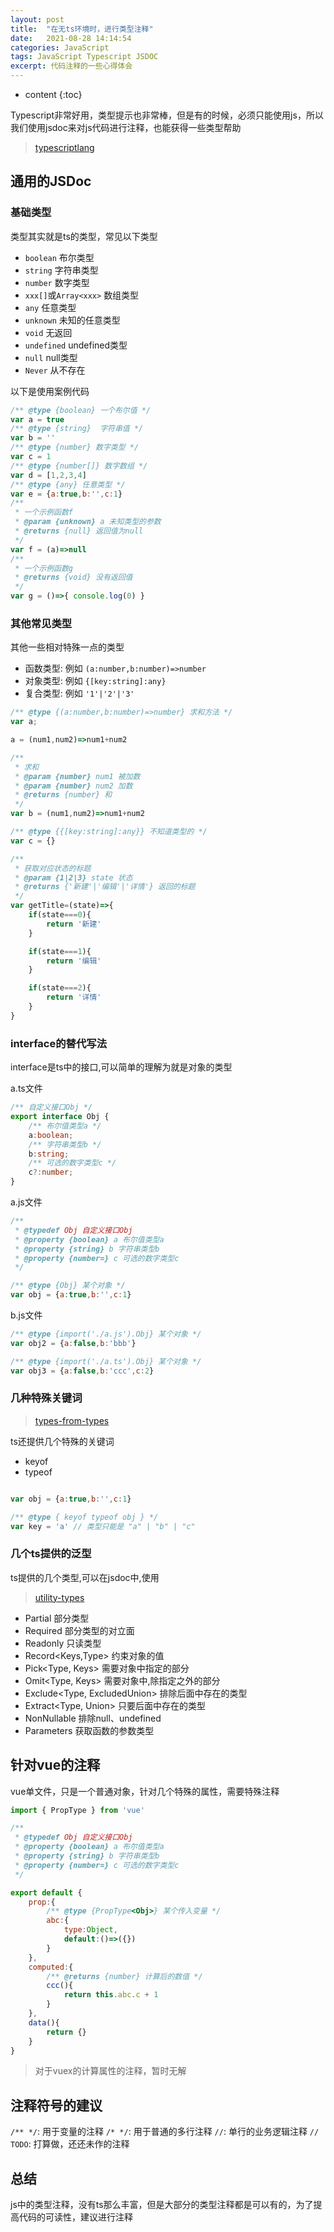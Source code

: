 ```yaml
---
layout: post
title:  "在无ts环境时，进行类型注释"
date:   2021-08-28 14:14:54
categories: JavaScript
tags: JavaScript Typescript JSDOC
excerpt: 代码注释的一些心得体会
---
```


* content
{:toc}

Typescript非常好用，类型提示也非常棒，但是有的时候，必须只能使用js，所以我们使用jsdoc来对js代码进行注释，也能获得一些类型帮助

> [typescriptlang](https://www.typescriptlang.org/docs/handbook/2/everyday-types.html)

## 通用的JSDoc

### 基础类型
类型其实就是ts的类型，常见以下类型

* `boolean` 布尔类型
* `string` 字符串类型
* `number` 数字类型
* `xxx[]`或`Array<xxx>` 数组类型
* `any` 任意类型
* `unknown` 未知的任意类型
* `void` 无返回
* `undefined` undefined类型
* `null` null类型
* `Never` 从不存在


以下是使用案例代码
```js
/** @type {boolean} 一个布尔值 */
var a = true
/** @type {string}  字符串值 */
var b = ''
/** @type {number} 数字类型 */
var c = 1
/** @type {number[]} 数字数组 */
var d = [1,2,3,4]
/** @type {any} 任意类型 */
var e = {a:true,b:'',c:1}
/** 
 * 一个示例函数f
 * @param {unknown} a 未知类型的参数
 * @returns {null} 返回值为null
 */
var f = (a)=>null
/** 
 * 一个示例函数g
 * @returns {void} 没有返回值
 */
var g = ()=>{ console.log(0) }
```

### 其他常见类型
其他一些相对特殊一点的类型

* 函数类型: 例如 `(a:number,b:number)=>number`
* 对象类型: 例如 `{[key:string]:any}`
* 复合类型: 例如 `'1'|'2'|'3'`

```js
/** @type {(a:number,b:number)=>number} 求和方法 */
var a;

a = (num1,num2)=>num1+num2

/** 
 * 求和
 * @param {number} num1 被加数
 * @param {number} num2 加数
 * @returns {number} 和 
 */
var b = (num1,num2)=>num1+num2

/** @type {{[key:string]:any}} 不知道类型的 */
var c = {}

/** 
 * 获取对应状态的标题 
 * @param {1|2|3} state 状态
 * @returns {'新建'|'编辑'|'详情'} 返回的标题
 */
var getTitle=(state)=>{
    if(state===0){
        return '新建'
    }

    if(state===1){
        return '编辑'
    }

    if(state===2){
        return '详情'
    }
}
```

### interface的替代写法
interface是ts中的接口,可以简单的理解为就是对象的类型

a.ts文件
```ts
/** 自定义接口Obj */
export interface Obj {
    /** 布尔值类型a */
    a:boolean;
    /** 字符串类型b */
    b:string;
    /** 可选的数字类型c */
    c?:number;
}
```

a.js文件
```js
/** 
 * @typedef Obj 自定义接口Obj
 * @property {boolean} a 布尔值类型a
 * @property {string} b 字符串类型b
 * @property {number=} c 可选的数字类型c
 */

/** @type {Obj} 某个对象 */
var obj = {a:true,b:'',c:1}
```

b.js文件
```js
/** @type {import('./a.js').Obj} 某个对象 */
var obj2 = {a:false,b:'bbb'}

/** @type {import('./a.ts').Obj} 某个对象 */
var obj3 = {a:false,b:'ccc',c:2}
```


### 几种特殊关键词
> [types-from-types](https://www.typescriptlang.org/docs/handbook/2/types-from-types.html)

ts还提供几个特殊的关键词

* keyof
* typeof

```js

var obj = {a:true,b:'',c:1}

/** @type { keyof typeof obj } */
var key = 'a' // 类型只能是 "a" | "b" | "c"

```

### 几个ts提供的泛型
ts提供的几个类型,可以在jsdoc中,使用
> [utility-types](https://www.typescriptlang.org/docs/handbook/utility-types.html)

* Partial<Type> 部分类型
* Required<Type> 部分类型的对立面
* Readonly<Type> 只读类型
* Record<Keys,Type> 约束对象的值
* Pick<Type, Keys> 需要对象中指定的部分
* Omit<Type, Keys> 需要对象中,除指定之外的部分
* Exclude<Type, ExcludedUnion> 排除后面中存在的类型
* Extract<Type, Union> 只要后面中存在的类型
* NonNullable<Type> 排除null、undefined
* Parameters<Type> 获取函数的参数类型

## 针对vue的注释
vue单文件，只是一个普通对象，针对几个特殊的属性，需要特殊注释


```js
import { PropType } from 'vue'

/** 
 * @typedef Obj 自定义接口Obj
 * @property {boolean} a 布尔值类型a
 * @property {string} b 字符串类型b
 * @property {number=} c 可选的数字类型c
 */

export default {
    prop:{
        /** @type {PropType<Obj>} 某个传入变量 */
        abc:{
            type:Object,
            default:()=>({})
        }
    },
    computed:{
        /** @returns {number} 计算后的数值 */
        ccc(){
            return this.abc.c + 1
        }
    },
    data(){
        return {}
    }
}
```

> 对于vuex的计算属性的注释，暂时无解

## 注释符号的建议

`/** */`: 用于变量的注释
`/* */`: 用于普通的多行注释
`//`: 单行的业务逻辑注释
`// TODO`: 打算做，还还未作的注释


## 总结
js中的类型注释，没有ts那么丰富，但是大部分的类型注释都是可以有的，为了提高代码的可读性，建议进行注释
